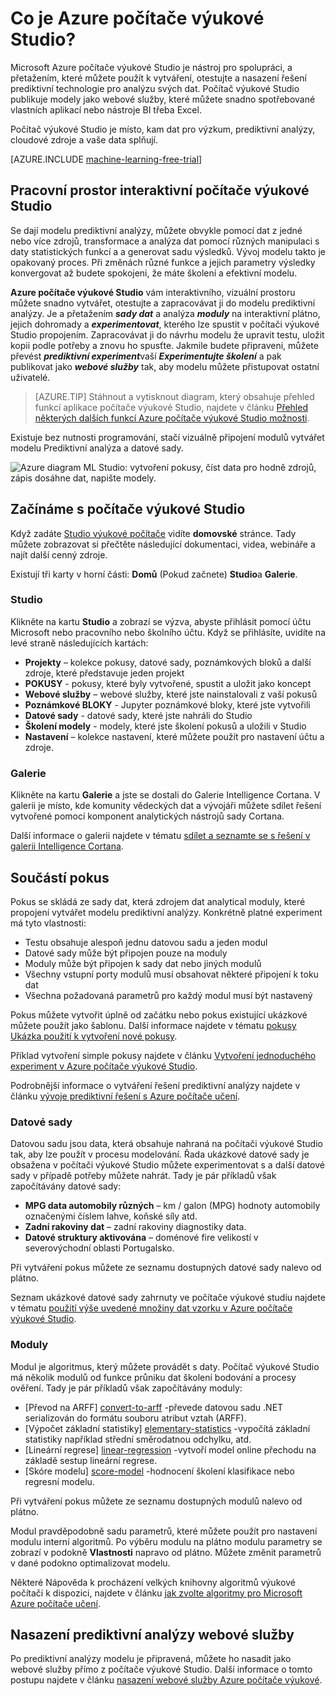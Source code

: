<properties 
    pageTitle="Co je Azure počítače výukové Studio? | Microsoft Azure"
    description="Základní informace o Azure ML Studio a přetažením nástroj pro rychlé vytváření modelů z knihovny připravené k použití algoritmů a moduly."
    keywords="Azure počítače výuka, azure ml ml studio"
    services="machine-learning"
    documentationCenter=""
    authors="garyericson"
    manager="jhubbard"
    editor="cgronlun"/>

<tags
    ms.service="machine-learning"
    ms.workload="data-services"
    ms.tgt_pltfrm="na"
    ms.devlang="na"
    ms.topic="get-started-article"
    ms.date="09/09/2016"
    ms.author="garye"/>

# <a name="what-is-azure-machine-learning-studio"></a>Co je Azure počítače výukové Studio?

Microsoft Azure počítače výukové Studio je nástroj pro spolupráci, a přetažením, které můžete použít k vytváření, otestujte a nasazení řešení prediktivní technologie pro analýzu svých dat. Počítač výukové Studio publikuje modely jako webové služby, které můžete snadno spotřebované vlastních aplikací nebo nástroje BI třeba Excel.

Počítač výukové Studio je místo, kam dat pro výzkum, prediktivní analýzy, cloudové zdroje a vaše data splňují.

[AZURE.INCLUDE [machine-learning-free-trial](../../includes/machine-learning-free-trial.md)]

## <a name="the-machine-learning-studio-interactive-workspace"></a>Pracovní prostor interaktivní počítače výukové Studio

Se dají modelu prediktivní analýzy, můžete obvykle pomocí dat z jedné nebo více zdrojů, transformace a analýza dat pomocí různých manipulaci s daty statistických funkcí a a generovat sadu výsledků. Vývoj modelu takto je opakovaný proces. Při změnách různé funkce a jejich parametry výsledky konvergovat až budete spokojeni, že máte školení a efektivní modelu.

**Azure počítače výukové Studio** vám interaktivního, vizuální prostoru můžete snadno vytvářet, otestujte a zapracovávat ji do modelu prediktivní analýzy. Je a přetažením ***sady dat*** a analýza ***moduly*** na interaktivní plátno, jejich dohromady a ***experimentovat***, kterého lze spustit v počítači výukové Studio propojením. Zapracovávat ji do návrhu modelu že upravit testu, uložit kopii podle potřeby a znovu ho spusťte. Jakmile budete připraveni, můžete převést ***prediktivní experiment***vaší ***Experimentujte školení*** a pak publikovat jako ***webové služby*** tak, aby modelu můžete přistupovat ostatní uživatelé.

>[AZURE.TIP] Stáhnout a vytisknout diagram, který obsahuje přehled funkcí aplikace počítače výukové Studio, najdete v článku [Přehled některých dalších funkcí Azure počítače výukové Studio možnosti](machine-learning-studio-overview-diagram.md).

Existuje bez nutnosti programování, stačí vizuálně připojení modulů vytvářet modelu Prediktivní analýza a datové sady.

![Azure diagram ML Studio: vytvoření pokusy, číst data pro hodně zdrojů, zápis dosáhne dat, napište modely.][ml-studio-overview]

## <a name="get-started-with-machine-learning-studio"></a>Začínáme s počítače výukové Studio

Když zadáte [Studio výukové počítače](https://studio.azureml.net) vidíte **domovské** stránce. Tady můžete zobrazovat si přečtěte následující dokumentaci, videa, webináře a najít další cenný zdroje.

Existují tři karty v horní části: **Domů** (Pokud začnete) **Studio**a **Galerie**.

### <a name="studio"></a>Studio

Klikněte na kartu **Studio** a zobrazí se výzva, abyste přihlásit pomocí účtu Microsoft nebo pracovního nebo školního účtu. Když se přihlásíte, uvidíte na levé straně následujících kartách:

- **Projekty** – kolekce pokusy, datové sady, poznámkových bloků a další zdroje, které představuje jeden projekt
- **POKUSY** - pokusy, které byly vytvořené, spustit a uložit jako koncept
- **Webové služby** – webové služby, které jste nainstalovali z vaší pokusů
- **Poznámkové BLOKY** - Jupyter poznámkové bloky, které jste vytvořili
- **Datové sady** - datové sady, které jste nahráli do Studio
- **Školení modely** - modely, které jste školení pokusů a uložili v Studio
- **Nastavení** – kolekce nastavení, které můžete použít pro nastavení účtu a zdroje.

### <a name="gallery"></a>Galerie

Klikněte na kartu **Galerie** a jste se dostali do Galerie Intelligence Cortana. V galerii je místo, kde komunity vědeckých dat a vývojáři můžete sdílet řešení vytvořené pomocí komponent analytických nástrojů sady Cortana.

Další informace o galerii najdete v tématu [sdílet a seznamte se s řešení v galerii Intelligence Cortana](machine-learning-gallery-how-to-use-contribute-publish.md).

## <a name="components-of-an-experiment"></a>Součástí pokus

Pokus se skládá ze sady dat, která zdrojem dat analytical moduly, které propojení vytvářet modelu prediktivní analýzy. Konkrétně platné experiment má tyto vlastnosti:

- Testu obsahuje alespoň jednu datovou sadu a jeden modul
- Datové sady může být připojen pouze na moduly
- Moduly může být připojen k sady dat nebo jiných modulů
- Všechny vstupní porty modulů musí obsahovat některé připojení k toku dat
- Všechna požadovaná parametrů pro každý modul musí být nastavený

Pokus můžete vytvořit úplně od začátku nebo pokus existující ukázkové můžete použít jako šablonu. Další informace najdete v tématu [pokusy Ukázka použití k vytvoření nové pokusy](machine-learning-sample-experiments.md).

Příklad vytvoření simple pokusy najdete v článku [Vytvoření jednoduchého experiment v Azure počítače výukové Studio](machine-learning-create-experiment.md).

Podrobnější informace o vytváření řešení prediktivní analýzy najdete v článku [vývoje prediktivní řešení s Azure počítače učení](machine-learning-walkthrough-develop-predictive-solution.md).

### <a name="datasets"></a>Datové sady

Datovou sadu jsou data, která obsahuje nahraná na počítači výukové Studio tak, aby lze použít v procesu modelování. Řada ukázkové datové sady je obsažena v počítači výukové Studio můžete experimentovat s a další datové sady v případě potřeby můžete nahrát. Tady je pár příkladů však započítávány datové sady:

- **MPG data automobily různých** – km / galon (MPG) hodnoty automobily označenými číslem lahve, koňské síly atd.
- **Zadní rakoviny dat** – zadní rakoviny diagnostiky data.
- **Datové struktury aktivována** – doménové fire velikostí v severovýchodní oblasti Portugalsko.

Při vytváření pokus můžete ze seznamu dostupných datové sady nalevo od plátno.

Seznam ukázkové datové sady zahrnuty ve počítače výukové studiu najdete v tématu [použití výše uvedené množiny dat vzorku v Azure počítače výukové Studio](machine-learning-use-sample-datasets.md).

### <a name="modules"></a>Moduly

Modul je algoritmus, který můžete provádět s daty. Počítač výukové Studio má několik modulů od funkce průniku dat školení bodování a procesy ověření. Tady je pár příkladů však započítávány moduly:

- [Převod na ARFF] [ convert-to-arff] -převede datovou sadu .NET serializován do formátu souboru atribut vztah (ARFF).
- [Výpočet základní statistiky] [ elementary-statistics] -vypočítá základní statistiky například střední směrodatnou odchylku, atd.
- [Lineární regrese] [ linear-regression] -vytvoří model online přechodu na základě sestup lineární regrese.
- [Skóre modelu] [ score-model] -hodnocení školení klasifikace nebo regresní modelu.

Při vytváření pokus můžete ze seznamu dostupných modulů nalevo od plátno.  

Modul pravděpodobně sadu parametrů, které můžete použít pro nastavení modulu interní algoritmů. Po výběru modulu na plátno modulu parametry se zobrazí v podokně **Vlastnosti** napravo od plátno. Můžete změnit parametrů v dané podokno optimalizovat modelu.

Některé Nápověda k procházení velkých knihovny algoritmů výukové počítači k dispozici, najdete v článku [jak zvolte algoritmy pro Microsoft Azure počítače učení](machine-learning-algorithm-choice.md).

## <a name="deploying-a-predictive-analytics-web-service"></a>Nasazení prediktivní analýzy webové služby

Po prediktivní analýzy modelu je připravená, můžete ho nasadit jako webové služby přímo z počítače výukové Studio. Další informace o tomto postupu najdete v článku [nasazení webové služby Azure počítače výukové](machine-learning-publish-a-machine-learning-web-service.md).

[ml-studio-overview]:./media/machine-learning-what-is-ml-studio/azure-ml-studio-diagram.jpg

<!-- Module References -->
[convert-to-arff]: https://msdn.microsoft.com/library/azure/62d2cece-d832-4a7a-a0bd-f01f03af0960/
[elementary-statistics]: https://msdn.microsoft.com/library/azure/3086b8d4-c895-45ba-8aa9-34f0c944d4d3/
[linear-regression]: https://msdn.microsoft.com/library/azure/31960a6f-789b-4cf7-88d6-2e1152c0bd1a/
[score-model]: https://msdn.microsoft.com/library/azure/401b4f92-e724-4d5a-be81-d5b0ff9bdb33/
